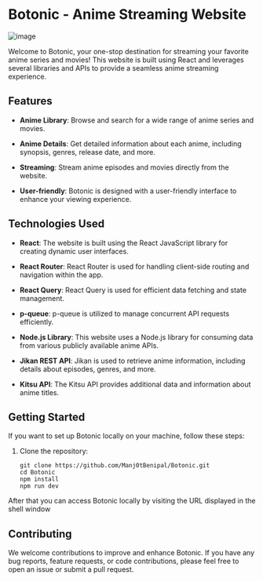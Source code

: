 # Botonic - Anime Streaming Website
![image](https://github.com/Manj0tBenipal/Botonic/assets/108014780/fb96dfe3-0a3a-4b95-9633-bd20509e7b84)


Welcome to Botonic, your one-stop destination for streaming your favorite anime series and movies! This website is built using React and leverages several libraries and APIs to provide a seamless anime streaming experience.



## Features

- **Anime Library**: Browse and search for a wide range of anime series and movies.

- **Anime Details**: Get detailed information about each anime, including synopsis, genres, release date, and more.

- **Streaming**: Stream anime episodes and movies directly from the website.

- **User-friendly**: Botonic is designed with a user-friendly interface to enhance your viewing experience.

## Technologies Used

- **React**: The website is built using the React JavaScript library for creating dynamic user interfaces.

- **React Router**: React Router is used for handling client-side routing and navigation within the app.

- **React Query**: React Query is used for efficient data fetching and state management.

- **p-queue**: p-queue is utilized to manage concurrent API requests efficiently.

- **Node.js Library**: This website uses a Node.js library for consuming data from various publicly available anime APIs.

- **Jikan REST API**: Jikan is used to retrieve anime information, including details about episodes, genres, and more.

- **Kitsu API**: The Kitsu API provides additional data and information about anime titles.

## Getting Started

If you want to set up Botonic locally on your machine, follow these steps:

1. Clone the repository:

   ```shell
   git clone https://github.com/Manj0tBenipal/Botonic.git
   cd Botonic
   npm install
   npm run dev
After that you can access Botonic locally by visiting the URL displayed in the shell window
## Contributing
We welcome contributions to improve and enhance Botonic. If you have any bug reports, feature requests, or code contributions, please feel free to open an issue or submit a pull request.

